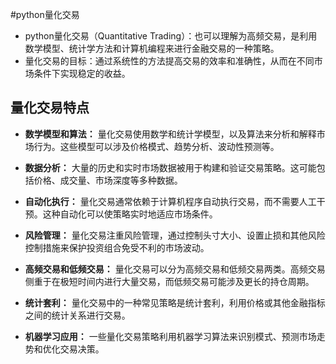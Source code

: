  #python量化交易
- python量化交易（Quantitative Trading）：也可以理解为高频交易，是利用数学模型、统计学方法和计算机编程来进行金融交易的一种策略。
- 量化交易的目标：通过系统性的方法提高交易的效率和准确性，从而在不同市场条件下实现稳定的收益。
## 量化交易特点

- **数学模型和算法：** 量化交易使用数学和统计学模型，以及算法来分析和解释市场行为。这些模型可以涉及价格模式、趋势分析、波动性预测等。
    
- **数据分析：** 大量的历史和实时市场数据被用于构建和验证交易策略。这可能包括价格、成交量、市场深度等多种数据。
    
- **自动化执行：** 量化交易通常依赖于计算机程序自动执行交易，而不需要人工干预。这种自动化可以使策略实时地适应市场条件。
    
- **风险管理：** 量化交易注重风险管理，通过控制头寸大小、设置止损和其他风险控制措施来保护投资组合免受不利的市场波动。
    
- **高频交易和低频交易：** 量化交易可以分为高频交易和低频交易两类。高频交易侧重于在极短时间内进行大量交易，而低频交易可能涉及更长的持仓周期。
    
- **统计套利：** 量化交易中的一种常见策略是统计套利，利用价格或其他金融指标之间的统计关系进行交易。
    
- **机器学习应用：** 一些量化交易策略利用机器学习算法来识别模式、预测市场走势和优化交易决策。
